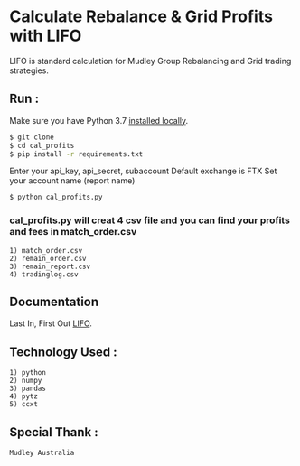# Calculate Rebalance & Grid Profits with LIFO
LIFO is standard calculation for Mudley Group Rebalancing and Grid trading strategies.

## Run :
Make sure you have Python 3.7 [installed locally](http://install.python-guide.org). 

```sh
$ git clone 
$ cd cal_profits
$ pip install -r requirements.txt
```

Enter your api_key, api_secret, subaccount
Default exchange is FTX
Set your account name (report name)

```sh
$ python cal_profits.py
```

### cal_profits.py will creat 4 csv file and you can find your profits and fees in match_order.csv
    1) match_order.csv        
    2) remain_order.csv    
    3) remain_report.csv
    4) tradinglog.csv


## Documentation
Last In, First Out [LIFO](https://www.investopedia.com/terms/l/lifo.asp).
    

## Technology Used :       
    1) python
    2) numpy
    3) pandas
    4) pytz
    5) ccxt

## Special Thank :
    Mudley Australia
